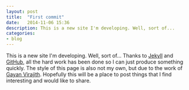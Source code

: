 ```yaml
---
layout: post
title:  "First commit"
date:   2014-11-06 15:36
description: This is a new site I'm developing. Well, sort of...
categories:
- blog
---
```


This is a new site I'm developing. Well, sort of... Thanks to [Jekyll][jekyll] and [GitHub][git], all the hard work has been done so I can just produce something quickly. The style of this page is also not my own, but due to the work of [Gayan Virajith][gv]. Hopefully this will be a place to post things that I find interesting and would like to share. 

[jekyll]: http://http://jekyllrb.com/
[git]: http://github.com
[gv]: https://github.com/gayanvirajith/harmony

